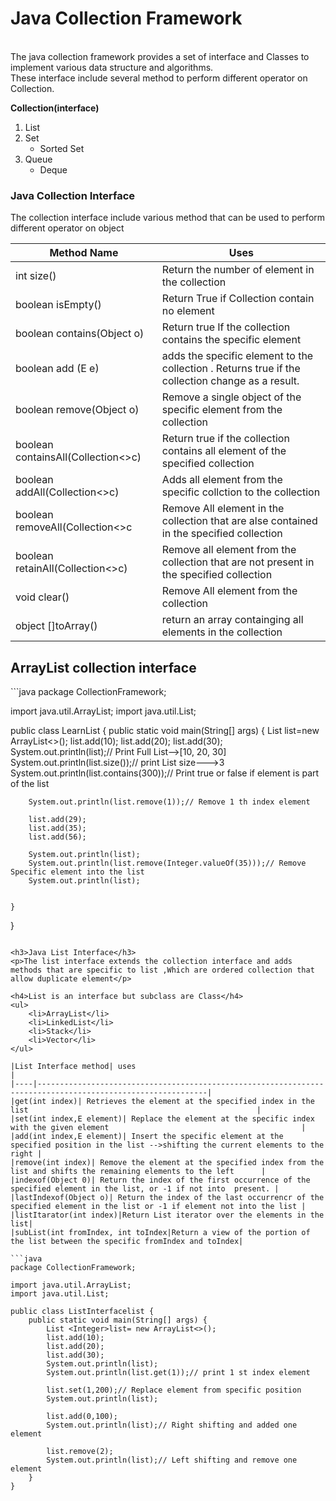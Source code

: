 <H1>Java Collection Framework</h1>
<br>The java collection framework provides a set of interface and Classes to implement various data structure and algorithms.</br> These interface include several method to perform different operator on Collection. </p>

<Strong>Collection(interface)</Strong>
<ol>
<li>List</li>
<li>Set
<ul>
<li>Sorted Set</li>
</ul>
</li>
<li>Queue
<ul>
<li>Deque </li>
</ul>
</li>
</ol>

<h3>Java Collection Interface</h3>
<p>The collection interface include various method that can be used to perform different operator on object </p>

| Method Name                        |Uses|
|------------------------------------|------|
| int size()                         | Return the number of element in the collection |
| boolean isEmpty()                  |Return True if Collection contain no element|
| boolean contains(Object o)         |Return true If the collection contains the specific element|
| boolean add (E e)                  |adds the specific element to the collection . Returns true if the collection change as a result.|
| boolean remove(Object o)           |Remove a single object of the specific element from the collection|
| boolean containsAll(Collection<>c) |Return true if the collection contains all element of the specified collection|
| boolean addAll(Collection<>c)      |Adds all element from the specific collction to the collection|
| boolean removeAll(Collection<>c    |Remove All element in the collection that are alse contained in the specified collection|
| boolean retainAll(Collection<>c)   |Remove all element from the collection that are not present in the specified collection|
|void clear() |Remove All element from the collection|
|object []toArray()|return an array containging all elements in the collection |



<h2>ArrayList  collection interface </h2>
```java
package CollectionFramework;

import java.util.ArrayList;
import java.util.List;

public class LearnList {
    public static void main(String[] args) {
        List<Integer> list=new ArrayList<>();
        list.add(10);
        list.add(20);
        list.add(30);
        System.out.println(list);// Print Full List-->[10, 20, 30]
        System.out.println(list.size());// print List size--->3
        System.out.println(list.contains(300));// Print true or false if element is part of the list

        System.out.println(list.remove(1));// Remove 1 th index element

        list.add(29);
        list.add(35);
        list.add(56);

        System.out.println(list);
        System.out.println(list.remove(Integer.valueOf(35)));// Remove Specific element into the list
        System.out.println(list);


    }
}

```

<h3>Java List Interface</h3>
<p>The list interface extends the collection interface and adds methods that are specific to list ,Which are ordered collection that allow duplicate element</p>

<h4>List is an interface but subclass are Class</h4>
<ul>
    <li>ArrayList</li>
    <li>LinkedList</li>
    <li>Stack</li>
    <li>Vector</li>
</ul>

|List Interface method| uses                                                                                                       |
|----|------------------------------------------------------------------------------------------------------------|
|get(int index)| Retrieves the element at the specified index in the list                                                   |
|set(int index,E element)| Replace the element at the specific index with the given element                                           |
|add(int index,E element)| Insert the specific element at the specified position in the list -->shifting the current elements to the right |
|remove(int index)| Remove the element at the specified index from the list and shifts the remaining elements to the left      |
|indexof(Object 0)| Return the index of the first occurrence of the specified element in the list, or -1 if not into  present. |
|lastIndexof(Object o)| Return the index of the last occurrencr of the specified element in the list or -1 if element not into the list |                                   
|listItarator(int index)|Return List iterator over the elements in the list|
|subList(int fromIndex, int toIndex|Return a view of the portion of the list between the specific fromIndex and toIndex|

```java
package CollectionFramework;

import java.util.ArrayList;
import java.util.List;

public class ListInterfacelist {
    public static void main(String[] args) {
        List <Integer>list= new ArrayList<>();
        list.add(10);
        list.add(20);
        list.add(30);
        System.out.println(list);
        System.out.println(list.get(1));// print 1 st index element

        list.set(1,200);// Replace element from specific position
        System.out.println(list);

        list.add(0,100);
        System.out.println(list);// Right shifting and added one element

        list.remove(2);
        System.out.println(list);// Left shifting and remove one element
    }
}

```
